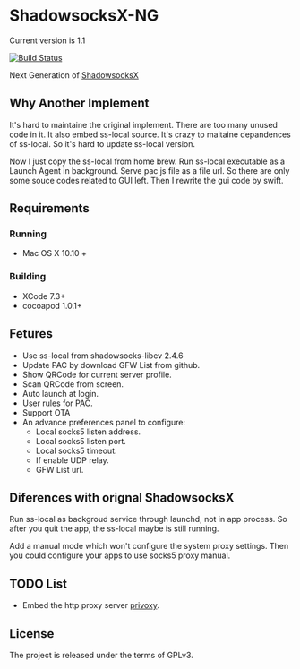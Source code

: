 # ShadowsocksX-NG

Current version is 1.1

[![Build Status](https://travis-ci.org/qiuyuzhou/ShadowsocksX-NG.svg?branch=develop)](https://travis-ci.org/qiuyuzhou/ShadowsocksX-NG)

Next Generation of [ShadowsocksX](https://github.com/shadowsocks/shadowsocks-iOS)

## Why Another Implement

It's hard to maintaine the original implement. There are too many unused code in it. 
It also embed ss-local source. It's crazy to maitaine depandences of ss-local. 
So it's hard to update ss-local version.

Now I just copy the ss-local from home brew. Run ss-local executable as a Launch Agent in background. 
Serve pac js file as a file url. So there are only some souce codes related to GUI left. 
Then I rewrite the gui code by swift.

## Requirements

### Running

- Mac OS X 10.10 +

### Building

- XCode 7.3+
- cocoapod 1.0.1+

## Fetures

- Use ss-local from shadowsocks-libev 2.4.6
- Update PAC by download GFW List from github.
- Show QRCode for current server profile.
- Scan QRCode from screen.
- Auto launch at login.
- User rules for PAC.
- Support OTA
- An advance preferences panel to configure:
	- Local socks5 listen address.
	- Local socks5 listen port.
	- Local socks5 timeout.
	- If enable UDP relay.
	- GFW List url.

## Diferences with orignal ShadowsocksX

Run ss-local as backgroud service through launchd, not in app process.
So after you quit the app, the ss-local maybe is still running. 

Add a manual mode which won't configure the system proxy settings. 
Then you could configure your apps to use socks5 proxy manual.

## TODO List

- Embed the http proxy server [privoxy](http://www.privoxy.org/).

## License

The project is released under the terms of GPLv3.

